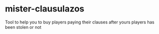 # mister-clausulazos
Tool to help you to buy players paying their clauses after yours players has been stolen or not
